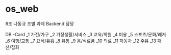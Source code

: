 # os_web
8조 나동규
조별 과제 Backend 담당



DB
-Card
_1 가전/가구
_2 가정생활/서비스
_3 교육/학원
_4 미용
_5 스포츠/문화/레저
_6 여행/교통
_7 요식/유흥
_8 유통
_9 음/식료품
_10 의료
_11 자동차
_12 주유
_13 패션/잡화
